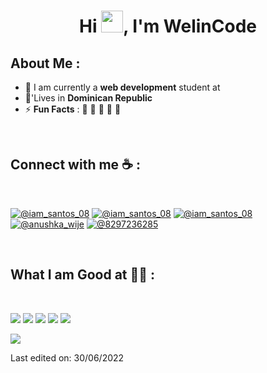 <div align="center" width="50">
    <!-- <img alt="wijegoonawardana.com" src="./assets/oh hi there.png" width="300"/> -->
</div>
<h1 align="center">Hi <img src="https://media.giphy.com/media/hvRJCLFzcasrR4ia7z/giphy.gif" width="35">, I'm WelinCode</h1>


## About Me :

- 🏢 I am currently a **web development** student at
- 🏡'Lives in **Dominican Republic**
- ⚡ **Fun Facts** : 🍕 🏉 🏏 🎥 🚞

<br>

## Connect with me ☕ :

<br>

[![@iam_santos_08](https://img.icons8.com/fluency/48/000000/instagram-new.png "@iam_santos_08")](https://www.instagram.com/iam_santos_08/) [![@iam_santos_08](https://img.icons8.com/fluency/48/000000/facebook.png "@iam_santos_08")](https://www.facebook.com/profile.php?id=100055995133672&locale=es_LA) [![@iam_santos_08](https://img.icons8.com/fluency/48/000000/linkedin.png "@iam_santos_08")](https://www.linkedin.com/in/welington-santos-956149294/) [![@anushka_wije](https://img.icons8.com/fluency/48/000000/twitter-squared.png "@anushka_wije")](https://twitter.com/anushka_wije) [![@8297236285](https://img.icons8.com/fluency/48/000000/phone-disconnected.png "@8297236285")](tel:8297236285) 

<br>

## What I am Good at 🧑‍💻 :

<br>

<img src="https://img.icons8.com/color/48/000000/html-5--v1.png"/> <img src="https://img.icons8.com/color/48/000000/css3.png"/>  <img src="https://img.icons8.com/color/48/000000/javascript--v1.png"/> <img src="https://img.icons8.com/color/48/000000/typescript.png"/> <img src="https://img.icons8.com/office/48/000000/react.png"/> 



<img src="https://img.icons8.com/color/48/000000/npm.png"/>



<br>



Last edited on: 30/06/2022
